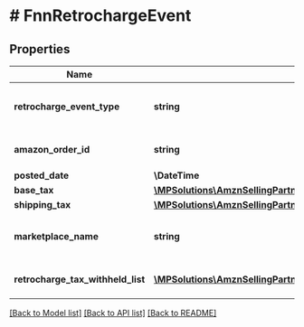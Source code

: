 # # FnnRetrochargeEvent

## Properties

Name | Type | Description | Notes
------------ | ------------- | ------------- | -------------
**retrocharge_event_type** | **string** | The type of event.  Possible values:  * Retrocharge  * RetrochargeReversal | [optional]
**amazon_order_id** | **string** | An Amazon-defined identifier for an order. | [optional]
**posted_date** | **\DateTime** |  | [optional]
**base_tax** | [**\MPSolutions\AmznSellingPartnerApi\Models\Finances\FnnCurrency**](FnnCurrency.md) |  | [optional]
**shipping_tax** | [**\MPSolutions\AmznSellingPartnerApi\Models\Finances\FnnCurrency**](FnnCurrency.md) |  | [optional]
**marketplace_name** | **string** | The name of the marketplace where the retrocharge event occurred. | [optional]
**retrocharge_tax_withheld_list** | [**\MPSolutions\AmznSellingPartnerApi\Models\Finances\FnnTaxWithheldComponent[]**](FnnTaxWithheldComponent.md) | A list of information about taxes withheld. | [optional]

[[Back to Model list]](../../README.md#models) [[Back to API list]](../../README.md#endpoints) [[Back to README]](../../README.md)
